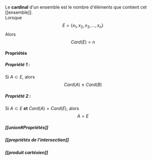 
Le **cardinal** d'un ensemble est le nombre d'éléments que contient cet [[ensemble]].  
Lorsque $$E=\{x_1,x_2,x_3,...,x_n\}$$ Alors $$Card(E)=n$$
#### Propriétés
##### Propriété 1 :
Si $A\subset E$, alors $$Card(A)\le Card(B)$$ 
##### Propriété 2 :
Si $A\subset E$ **et** $Card(A)=Card(E)$, alors $$A=E$$ 
##### [[union#Propriétés]]
##### [[propriétés de l'intersection]]
##### [[produit cartésien]]

